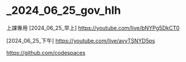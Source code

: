 # _2024_06_25_gov_hlh
上課專用
[2024_06_25_早上]
https://youtube.com/live/bNYPg5DkCT0

[2024_06_25_下午]
https://youtube.com/live/avyTSNYD5ps

https://github.com/codespaces